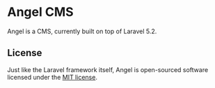 # Angel CMS

Angel is a CMS, currently built on top of Laravel 5.2.

## License

Just like the Laravel framework itself, Angel is open-sourced software licensed
under the [MIT license](http://opensource.org/licenses/MIT).
